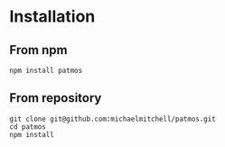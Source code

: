 # Installation

## From npm
```
npm install patmos
```

## From repository
```
git clone git@github.com:michaelmitchell/patmos.git
cd patmos
npm install
```
